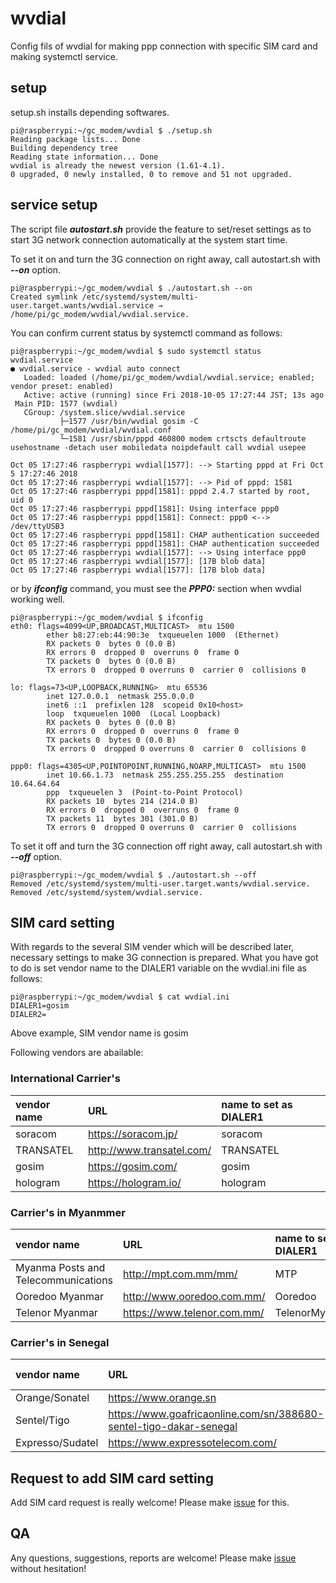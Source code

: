 # wvdial
Config fils of wvdial for making ppp connection with specific SIM card and making systemctl service.

## setup
setup.sh installs depending softwares.

```
pi@raspberrypi:~/gc_modem/wvdial $ ./setup.sh 
Reading package lists... Done
Building dependency tree       
Reading state information... Done
wvdial is already the newest version (1.61-4.1).
0 upgraded, 0 newly installed, 0 to remove and 51 not upgraded.
```

## service setup
The script file ***autostart.sh*** provide the feature to set/reset settings as to start 3G network connection automatically at the system start time.

To set it on and turn the 3G connection on right away, call autostart.sh with ***--on*** option.

```
pi@raspberrypi:~/gc_modem/wvdial $ ./autostart.sh --on
Created symlink /etc/systemd/system/multi-user.target.wants/wvdial.service → /home/pi/gc_modem/wvdial/wvdial.service.
```

You can confirm current status by systemctl command as follows:

```
pi@raspberrypi:~/gc_modem/wvdial $ sudo systemctl status wvdial.service
● wvdial.service - wvdial auto connect
   Loaded: loaded (/home/pi/gc_modem/wvdial/wvdial.service; enabled; vendor preset: enabled)
   Active: active (running) since Fri 2018-10-05 17:27:44 JST; 13s ago
 Main PID: 1577 (wvdial)
   CGroup: /system.slice/wvdial.service
           ├─1577 /usr/bin/wvdial gosim -C /home/pi/gc_modem/wvdial/wvdial.conf
           └─1581 /usr/sbin/pppd 460800 modem crtscts defaultroute usehostname -detach user mobiledata noipdefault call wvdial usepee

Oct 05 17:27:46 raspberrypi wvdial[1577]: --> Starting pppd at Fri Oct  5 17:27:46 2018
Oct 05 17:27:46 raspberrypi wvdial[1577]: --> Pid of pppd: 1581
Oct 05 17:27:46 raspberrypi pppd[1581]: pppd 2.4.7 started by root, uid 0
Oct 05 17:27:46 raspberrypi pppd[1581]: Using interface ppp0
Oct 05 17:27:46 raspberrypi pppd[1581]: Connect: ppp0 <--> /dev/ttyUSB3
Oct 05 17:27:46 raspberrypi pppd[1581]: CHAP authentication succeeded
Oct 05 17:27:46 raspberrypi pppd[1581]: CHAP authentication succeeded
Oct 05 17:27:46 raspberrypi wvdial[1577]: --> Using interface ppp0
Oct 05 17:27:46 raspberrypi wvdial[1577]: [17B blob data]
Oct 05 17:27:46 raspberrypi wvdial[1577]: [17B blob data]
```

or by ***ifconfig*** command, you must see the ***PPP0:*** section when wvdial working well.

```
pi@raspberrypi:~/gc_modem/wvdial $ ifconfig
eth0: flags=4099<UP,BROADCAST,MULTICAST>  mtu 1500
        ether b8:27:eb:44:90:3e  txqueuelen 1000  (Ethernet)
        RX packets 0  bytes 0 (0.0 B)
        RX errors 0  dropped 0  overruns 0  frame 0
        TX packets 0  bytes 0 (0.0 B)
        TX errors 0  dropped 0 overruns 0  carrier 0  collisions 0

lo: flags=73<UP,LOOPBACK,RUNNING>  mtu 65536
        inet 127.0.0.1  netmask 255.0.0.0
        inet6 ::1  prefixlen 128  scopeid 0x10<host>
        loop  txqueuelen 1000  (Local Loopback)
        RX packets 0  bytes 0 (0.0 B)
        RX errors 0  dropped 0  overruns 0  frame 0
        TX packets 0  bytes 0 (0.0 B)
        TX errors 0  dropped 0 overruns 0  carrier 0  collisions 0

ppp0: flags=4305<UP,POINTOPOINT,RUNNING,NOARP,MULTICAST>  mtu 1500
        inet 10.66.1.73  netmask 255.255.255.255  destination 10.64.64.64
        ppp  txqueuelen 3  (Point-to-Point Protocol)
        RX packets 10  bytes 214 (214.0 B)
        RX errors 0  dropped 0  overruns 0  frame 0
        TX packets 11  bytes 301 (301.0 B)
        TX errors 0  dropped 0 overruns 0  carrier 0  collisions 
 ```

To set it off and turn the 3G connection off right away, call autostart.sh with ***--off*** option.
```
pi@raspberrypi:~/gc_modem/wvdial $ ./autostart.sh --off
Removed /etc/systemd/system/multi-user.target.wants/wvdial.service.
Removed /etc/systemd/system/wvdial.service.
```

## SIM card setting
With regards to the several SIM vender which will be described later, necessary settings to make 3G connection is prepared.
What you have got to do is set vendor name to the DIALER1 variable on the wvdial.ini file as follows:

```
pi@raspberrypi:~/gc_modem/wvdial $ cat wvdial.ini
DIALER1=gosim
DIALER2=
```

Above example, SIM vendor name is gosim

Following vendors are abailable:

### International Carrier's
| vendor name | URL | name to set as DIALER1 |
|:---|:---|:---|
|soracom|https://soracom.jp/|soracom|
|TRANSATEL|http://www.transatel.com/|TRANSATEL|
|gosim|https://gosim.com/|gosim|
|hologram|https://hologram.io/|hologram|

### Carrier's in Myanmmer
| vendor name | URL | name to set as DIALER1 |
|:---|:---|:---|
|Myanma Posts and Telecommunications|http://mpt.com.mm/mm/|MTP|
|Ooredoo Myanmar|http://www.ooredoo.com.mm/|Ooredoo|
|Telenor Myanmar|https://www.telenor.com.mm/|TelenorMyanmar|

### Carrier's in Senegal
| vendor name | URL | name to set as DIALER1 |
|:---|:---|:---|
|Orange/Sonatel|https://www.orange.sn|OrangeSonatel|
|Sentel/Tigo|https://www.goafricaonline.com/sn/388680-sentel-tigo-dakar-senegal|SentelTigo|
|Expresso/Sudatel|https://www.expressotelecom.com/|ExpressoSudatel|

## Request to add SIM card setting
Add SIM card request is really welcome! Please make [issue](https://github.com/UedaTakeyuki/gc_modem/issues) for this.

## QA
Any questions, suggestions, reports are welcome! Please make [issue](https://github.com/UedaTakeyuki/gc_modem/issues) without hesitation! 

